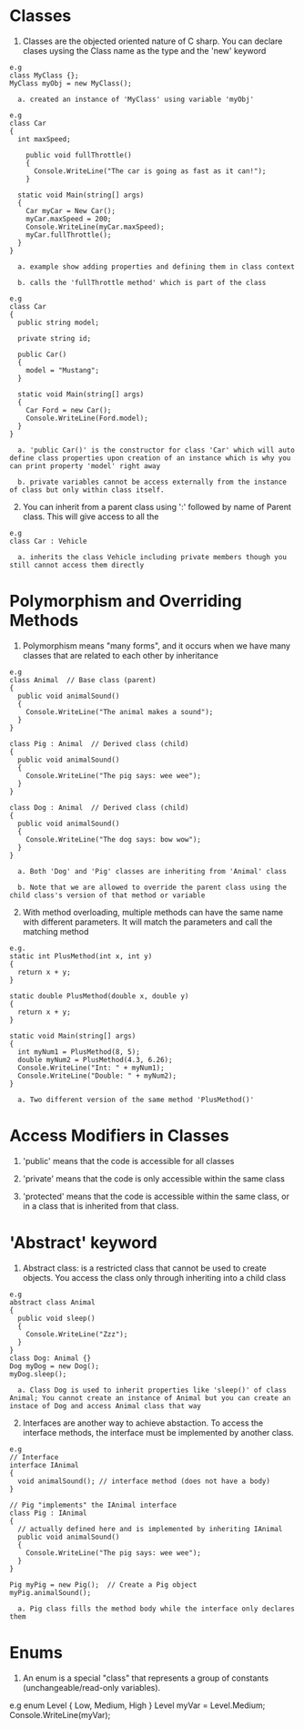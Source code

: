 
# Classes 

  1. Classes are the objected oriented nature of C sharp. You can declare clases
     uysing the Class name as the type and the 'new' keyword

    e.g
    class MyClass {};
    MyClass myObj = new MyClass();

      a. created an instance of 'MyClass' using variable 'myObj'

    e.g
    class Car 
    {
      int maxSpeed;
      
        public void fullThrottle()
        {
          Console.WriteLine("The car is going as fast as it can!"); 
        }

      static void Main(string[] args)
      {
        Car myCar = New Car();
        myCar.maxSpeed = 200;
        Console.WriteLine(myCar.maxSpeed);
        myCar.fullThrottle();
      }
    }
  
      a. example show adding properties and defining them in class context

      b. calls the 'fullThrottle method' which is part of the class

    e.g
    class Car
    {
      public string model;

      private string id;

      public Car()
      {
        model = "Mustang";
      }

      static void Main(string[] args)
      {
        Car Ford = new Car();
        Console.WriteLine(Ford.model);
      }
    }

      a. 'public Car()' is the constructor for class 'Car' which will auto define class properties upon creation of an instance which is why you can print property 'model' right away 

      b. private variables cannot be access externally from the instance of class but only within class itself.

  2. You can inherit from a parent class using ':' followed by name of Parent
     class. This will give access to all the 
  
    e.g
    class Car : Vehicle

      a. inherits the class Vehicle including private members though you still cannot access them directly


# Polymorphism and Overriding Methods

  1. Polymorphism means "many forms", and it occurs when we have many classes
     that are related to each other by inheritance
  
    e.g
    class Animal  // Base class (parent) 
    {
      public void animalSound() 
      {
        Console.WriteLine("The animal makes a sound");
      }
    }

    class Pig : Animal  // Derived class (child) 
    {
      public void animalSound() 
      {
        Console.WriteLine("The pig says: wee wee");
      }
    }

    class Dog : Animal  // Derived class (child) 
    {
      public void animalSound() 
      {
        Console.WriteLine("The dog says: bow wow");
      }
    }

      a. Both 'Dog' and 'Pig' classes are inheriting from 'Animal' class

      b. Note that we are allowed to override the parent class using the child class's version of that method or variable

  2. With method overloading, multiple methods can have the same name with
     different parameters. It will match the parameters and call the matching
     method 
  
    e.g.
    static int PlusMethod(int x, int y)
    {
      return x + y;
    }

    static double PlusMethod(double x, double y)
    {
      return x + y;
    }

    static void Main(string[] args)
    {
      int myNum1 = PlusMethod(8, 5);
      double myNum2 = PlusMethod(4.3, 6.26);
      Console.WriteLine("Int: " + myNum1);
      Console.WriteLine("Double: " + myNum2);
    }

      a. Two different version of the same method 'PlusMethod()'

# Access Modifiers in Classes

  1. 'public' means that the code is accessible for all classes

  2. 'private' means that	the code is only accessible within the same class

  3. 'protected' means that the code is accessible within the same class, or in
     a class that is inherited from that class.
  
# 'Abstract' keyword

  1. Abstract class: is a restricted class that cannot be used to create
     objects. You access the class only through inheriting into a child class

    e.g 
    abstract class Animal 
    {
      public void sleep() 
      {
        Console.WriteLine("Zzz");
      }
    }
    class Dog: Animal {}
    Dog myDog = new Dog();
    myDog.sleep();

      a. Class Dog is used to inherit properties like 'sleep()' of class Animal; You cannot create an instance of Animal but you can create an instace of Dog and access Animal class that way

  2. Interfaces are another way to achieve abstaction. To access the interface
     methods, the interface must be implemented by another class. 

    e.g
    // Interface
    interface IAnimal 
    {
      void animalSound(); // interface method (does not have a body)
    }

    // Pig "implements" the IAnimal interface
    class Pig : IAnimal 
    {
      // actually defined here and is implemented by inheriting IAnimal
      public void animalSound() 
      {
        Console.WriteLine("The pig says: wee wee");
      }
    }
    
    Pig myPig = new Pig();  // Create a Pig object
    myPig.animalSound();

      a. Pig class fills the method body while the interface only declares them

# Enums 

  1. An enum is a special "class" that represents a group of constants (unchangeable/read-only variables).

  e.g
  enum Level 
  {
    Low,
    Medium,
    High
  }
  Level myVar = Level.Medium;
  Console.WriteLine(myVar);
